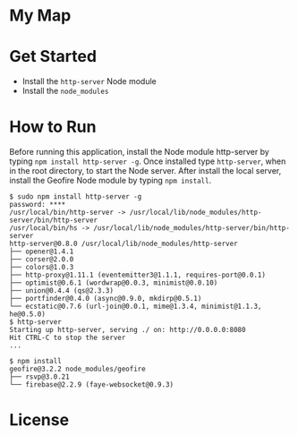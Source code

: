 My Map
======

Get Started
===========
- Install the `http-server` Node module
- Install the `node_modules`

How to Run
==========
Before running this application, install the Node module http-server by typing `npm install http-server -g`. Once installed type `http-server`, when in the root directory, to start the Node server. After install the local server, install the Geofire Node module by typing `npm install`.
```
$ sudo npm install http-server -g
password: ****
/usr/local/bin/http-server -> /usr/local/lib/node_modules/http-server/bin/http-server
/usr/local/bin/hs -> /usr/local/lib/node_modules/http-server/bin/http-server
http-server@0.8.0 /usr/local/lib/node_modules/http-server
├── opener@1.4.1
├── corser@2.0.0
├── colors@1.0.3
├── http-proxy@1.11.1 (eventemitter3@1.1.1, requires-port@0.0.1)
├── optimist@0.6.1 (wordwrap@0.0.3, minimist@0.0.10)
├── union@0.4.4 (qs@2.3.3)
├── portfinder@0.4.0 (async@0.9.0, mkdirp@0.5.1)
└── ecstatic@0.7.6 (url-join@0.0.1, mime@1.3.4, minimist@1.1.3, he@0.5.0)
$ http-server
Starting up http-server, serving ./ on: http://0.0.0.0:8080
Hit CTRL-C to stop the server
...

$ npm install
geofire@3.2.2 node_modules/geofire
├── rsvp@3.0.21
└── firebase@2.2.9 (faye-websocket@0.9.3)
```

License
=======